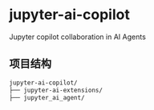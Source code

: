 # jupyter-ai-copilot

Jupyter copilot collaboration in AI Agents

## 项目结构

```bash
jupyter-ai-copilot/
├── jupyter-ai-extensions/
├── jupyter_ai_agent/
```
